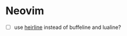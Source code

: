 # Neovim
- [ ] use [heirline](https://github.com/rebelot/heirline.nvim) instead of buffeline and lualine?